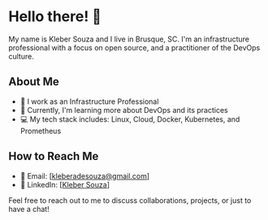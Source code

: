 # Hello there! 👋

My name is Kleber Souza and I live in Brusque, SC. I'm an infrastructure professional with a focus on open source, and a practitioner of the DevOps culture.

## About Me
- 🏢 I work as an Infrastructure Professional
- 🌱 Currently, I'm learning more about DevOps and its practices
- 💻 My tech stack includes: Linux, Cloud, Docker, Kubernetes, and Prometheus


## How to Reach Me
- 📧 Email: [kleberadesouza@gmail.com]
- 💼 LinkedIn: [[Kleber Souza](https://www.linkedin.com/in/souzaklebersc/)]

Feel free to reach out to me to discuss collaborations, projects, or just to have a chat!
